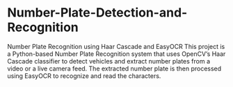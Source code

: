 # Number-Plate-Detection-and-Recognition
Number Plate Recognition using Haar Cascade and EasyOCR  This project is a Python-based Number Plate Recognition system that uses OpenCV’s Haar Cascade classifier to detect vehicles and extract number plates from a video or a live camera feed. The extracted number plate is then processed using EasyOCR to recognize and read the characters.

